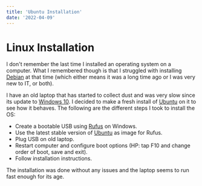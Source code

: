 ```yaml
---
title: 'Ubuntu Installation'
date: '2022-04-09'
---
```


# Linux Installation

I don't remember the last time I installed an operating system on a computer. What I remembered though is that I struggled with installing
[Debian](https://www.debian.org/) at that time (which either means it was a long time ago or I was very new to IT, or both).

I have an old laptop that has started to collect dust and was very slow since its update to [Windows 10](https://en.wikipedia.org/wiki/Windows_10).
I decided to make a fresh install of [Ubuntu](https://ubuntu.com/tutorials/try-ubuntu-before-you-install#1-getting-started) on it to see how it behaves.
The following are the different steps I took to install the OS:
- Create a bootable USB using [Rufus](https://ubuntu.com/tutorials/create-a-usb-stick-on-windows#1-overview) on Windows.
- Use the latest stable version of [Ubuntu](https://ubuntu.com/tutorials/try-ubuntu-before-you-install#download) as image for Rufus.
- Plug USB on old laptop.
- Restart computer and configure boot options (HP: tap F10 and change order of boot, save and exit).
- Follow installation instructions.

The installation was done without any issues and the laptop seems to run fast enough for its age.
